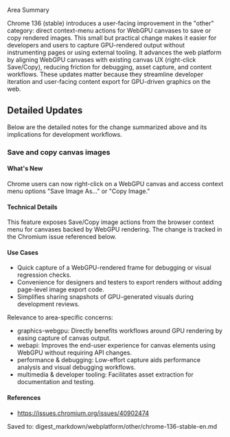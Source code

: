 Area Summary

Chrome 136 (stable) introduces a user-facing improvement in the "other" category: direct context-menu actions for WebGPU canvases to save or copy rendered images. This small but practical change makes it easier for developers and users to capture GPU-rendered output without instrumenting pages or using external tooling. It advances the web platform by aligning WebGPU canvases with existing canvas UX (right-click Save/Copy), reducing friction for debugging, asset capture, and content workflows. These updates matter because they streamline developer iteration and user-facing content export for GPU-driven graphics on the web.

## Detailed Updates

Below are the detailed notes for the change summarized above and its implications for development workflows.

### Save and copy canvas images

#### What's New
Chrome users can now right-click on a WebGPU canvas and access context menu options "Save Image As…" or "Copy Image."

#### Technical Details
This feature exposes Save/Copy image actions from the browser context menu for canvases backed by WebGPU rendering. The change is tracked in the Chromium issue referenced below.

#### Use Cases
- Quick capture of a WebGPU-rendered frame for debugging or visual regression checks.
- Convenience for designers and testers to export renders without adding page-level image export code.
- Simplifies sharing snapshots of GPU-generated visuals during development reviews.

Relevance to area-specific concerns:
- graphics-webgpu: Directly benefits workflows around GPU rendering by easing capture of canvas output.
- webapi: Improves the end-user experience for canvas elements using WebGPU without requiring API changes.
- performance & debugging: Low-effort capture aids performance analysis and visual debugging workflows.
- multimedia & developer tooling: Facilitates asset extraction for documentation and testing.

#### References
- https://issues.chromium.org/issues/40902474

Saved to: digest_markdown/webplatform/other/chrome-136-stable-en.md
